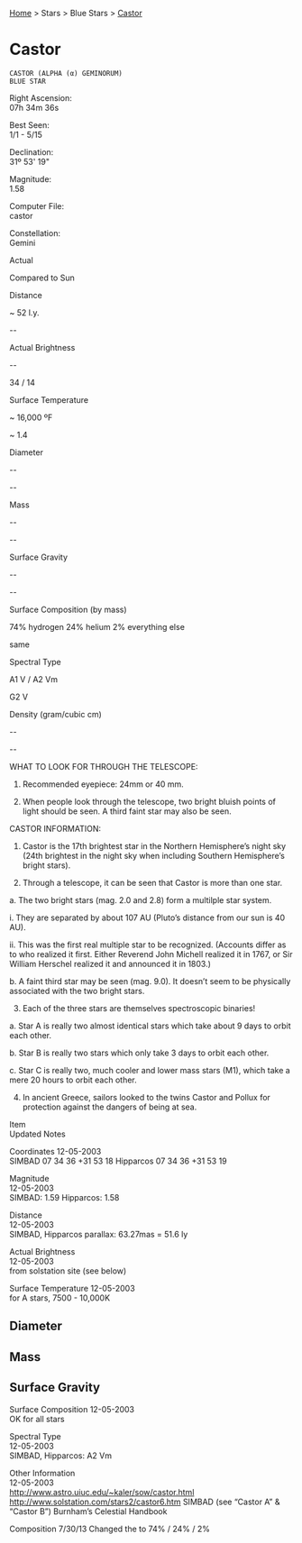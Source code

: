 <p><a href="/">Home</a> > Stars > Blue Stars > <a href=".">Castor</a> </p>

# Castor

	CASTOR (ALPHA (α) GEMINORUM)
	BLUE STAR



Right Ascension:	
07h 34m 36s	
	
Best Seen:	
1/1 - 5/15

Declination:	
31º 53' 19"	
	
Magnitude:	
1.58

	
	
	
	


Computer File:	
castor	
	
Constellation:	
Gemini





	
	
Actual	
	
Compared to Sun

Distance	
	
~ 52 l.y.	
	
--

Actual Brightness	
	
--	
	
 34 / 14

Surface Temperature 	
	
~ 16,000 ºF	
	
~ 1.4

Diameter	
	
--	
	
--

Mass	
	
--	
	
--

Surface Gravity	
	
--	
	
--

Surface Composition (by mass)	
	
74% hydrogen
24% helium
2% everything else	
	

same

Spectral Type	
	
A1 V / A2 Vm	
	
G2 V

Density (gram/cubic cm)	
	
--	
	
--





WHAT TO LOOK FOR THROUGH THE TELESCOPE:

1.	Recommended eyepiece: 24mm or 40 mm.

2.	When people look through the telescope, two bright bluish points of light should be seen.  A third faint star may also be seen.


CASTOR INFORMATION:

1.	Castor is the 17th brightest star in the Northern Hemisphere’s night sky (24th brightest in the night sky when including Southern Hemisphere’s bright stars).

2.	Through a telescope, it can be seen that Castor is more than one star.

 
a.	The two bright stars (mag. 2.0 and 2.8) form a multilple star system.

i.	They are separated by about 107 AU (Pluto’s distance from our sun is 40 AU).

ii.	This was the first real multiple star to be recognized.  (Accounts differ as to who realized it first.  Either Reverend John Michell realized it in 1767, or Sir William Herschel realized it and announced it in 1803.)

b.	A faint third star may be seen (mag. 9.0).  It doesn’t seem to be physically associated with the two bright stars.

3.	Each of the three stars are themselves spectroscopic binaries!

a.	Star A is really two almost identical stars which take about 9 days to orbit each other.

b.	Star B is really two stars which only take 3 days to orbit each other.

c.	Star C is really two, much cooler and lower mass stars (M1), which take a mere 20 hours to orbit each other.

4.	In ancient Greece, sailors looked to the twins Castor and Pollux for protection against the dangers of being at sea.







Item	
Updated	
Notes

Coordinates	
12-05-2003	
SIMBAD   07 34 36   +31 53 18
Hipparcos 07 34 36   +31 53 19

Magnitude	
12-05-2003	
SIMBAD: 1.59    Hipparcos: 1.58

Distance	
12-05-2003	
SIMBAD, Hipparcos  parallax: 63.27mas = 51.6 ly

Actual Brightness	
12-05-2003	
from solstation site (see below)

Surface Temperature	
12-05-2003	
for A stars, 7500 - 10,000K

Diameter	
--	


Mass	
--	


Surface Gravity	
--	


Surface Composition	
12-05-2003	
OK for all stars

Spectral Type	
12-05-2003	
SIMBAD, Hipparcos:   A2 Vm

Other Information	
12-05-2003	
http://www.astro.uiuc.edu/~kaler/sow/castor.html
http://www.solstation.com/stars2/castor6.htm
SIMBAD (see “Castor A” & “Castor B”)
Burnham’s Celestial Handbook	


Composition	
7/30/13	
Changed the to 
74% / 24% / 2%

